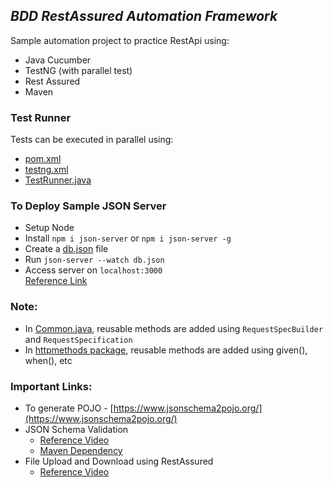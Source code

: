 ## _BDD RestAssured Automation Framework_

Sample automation project to practice RestApi using:
- Java Cucumber
- TestNG (with parallel test)
- Rest Assured
- Maven


### Test Runner
Tests can be executed in parallel using:
- [pom.xml](pom.xml)
- [testng.xml](testng.xml)
- [TestRunner.java](src/test/java/runner/TestRunner.java)

### To Deploy Sample JSON Server
- Setup Node
- Install `npm i json-server` or `npm i json-server -g`
- Create a [db.json](src/test/resources/Files/db.json) file
- Run `json-server --watch db.json`
- Access server on `localhost:3000`  
[Reference Link](https://www.npmjs.com/package/json-server)
  
### Note:
- In [Common.java](src/main/java/utilities/Common.java), reusable methods are added using `RequestSpecBuilder` and `RequestSpecification`
- In [httpmethods package](src/main/java/httpmethods), reusable methods are added using given(), when(), etc

### Important Links:
- To generate POJO - [https://www.jsonschema2pojo.org/](https://www.jsonschema2pojo.org/)
- JSON Schema Validation
    - [Reference Video](https://www.youtube.com/watch?v=3NiHE311Dbw&list=PL6tu16kXT9PpgqfMbMdzUzDenYgb0gbk0&index=18) 
    - [Maven Dependency](https://mvnrepository.com/artifact/io.rest-assured/json-schema-validator/4.3.3)
- File Upload and Download using RestAssured
    - [Reference Video](https://www.youtube.com/watch?v=_NRgpI48ogQ&list=PL8VbCbavWfeE5aEeEpoXp2xiHi5K_7BMT&index=21)
